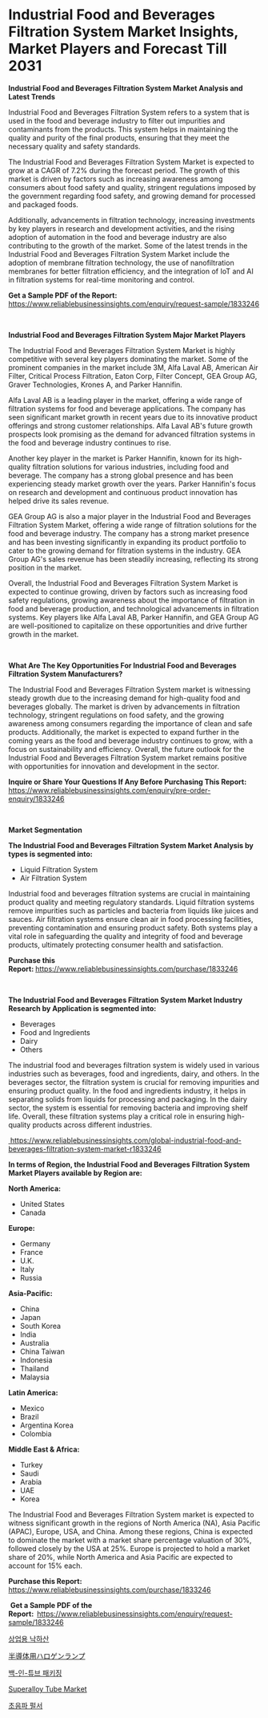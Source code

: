 <p><h1>Industrial Food and Beverages Filtration System Market Insights, Market Players and Forecast Till 2031</h1></p><p><strong>Industrial Food and Beverages Filtration System Market Analysis and Latest Trends</strong></p>
<p><p>Industrial Food and Beverages Filtration System refers to a system that is used in the food and beverage industry to filter out impurities and contaminants from the products. This system helps in maintaining the quality and purity of the final products, ensuring that they meet the necessary quality and safety standards.</p><p>The Industrial Food and Beverages Filtration System Market is expected to grow at a CAGR of 7.2% during the forecast period. The growth of this market is driven by factors such as increasing awareness among consumers about food safety and quality, stringent regulations imposed by the government regarding food safety, and growing demand for processed and packaged foods.</p><p>Additionally, advancements in filtration technology, increasing investments by key players in research and development activities, and the rising adoption of automation in the food and beverage industry are also contributing to the growth of the market. Some of the latest trends in the Industrial Food and Beverages Filtration System Market include the adoption of membrane filtration technology, the use of nanofiltration membranes for better filtration efficiency, and the integration of IoT and AI in filtration systems for real-time monitoring and control.</p></p>
<p><strong>Get a Sample PDF of the Report:&nbsp;</strong> <a href="https://www.reliablebusinessinsights.com/enquiry/request-sample/1833246">https://www.reliablebusinessinsights.com/enquiry/request-sample/1833246</a></p>
<p>&nbsp;</p>
<p><strong>Industrial Food and Beverages Filtration System Major Market Players</strong></p>
<p><p>The Industrial Food and Beverages Filtration System Market is highly competitive with several key players dominating the market. Some of the prominent companies in the market include 3M, Alfa Laval AB, American Air Filter, Critical Process Filtration, Eaton Corp, Filter Concept, GEA Group AG, Graver Technologies, Krones A, and Parker Hannifin.</p><p>Alfa Laval AB is a leading player in the market, offering a wide range of filtration systems for food and beverage applications. The company has seen significant market growth in recent years due to its innovative product offerings and strong customer relationships. Alfa Laval AB's future growth prospects look promising as the demand for advanced filtration systems in the food and beverage industry continues to rise.</p><p>Another key player in the market is Parker Hannifin, known for its high-quality filtration solutions for various industries, including food and beverage. The company has a strong global presence and has been experiencing steady market growth over the years. Parker Hannifin's focus on research and development and continuous product innovation has helped drive its sales revenue.</p><p>GEA Group AG is also a major player in the Industrial Food and Beverages Filtration System Market, offering a wide range of filtration solutions for the food and beverage industry. The company has a strong market presence and has been investing significantly in expanding its product portfolio to cater to the growing demand for filtration systems in the industry. GEA Group AG's sales revenue has been steadily increasing, reflecting its strong position in the market.</p><p>Overall, the Industrial Food and Beverages Filtration System Market is expected to continue growing, driven by factors such as increasing food safety regulations, growing awareness about the importance of filtration in food and beverage production, and technological advancements in filtration systems. Key players like Alfa Laval AB, Parker Hannifin, and GEA Group AG are well-positioned to capitalize on these opportunities and drive further growth in the market.</p></p>
<p>&nbsp;</p>
<p><strong>What Are The Key Opportunities For Industrial Food and Beverages Filtration System Manufacturers?</strong></p>
<p><p>The Industrial Food and Beverages Filtration System market is witnessing steady growth due to the increasing demand for high-quality food and beverages globally. The market is driven by advancements in filtration technology, stringent regulations on food safety, and the growing awareness among consumers regarding the importance of clean and safe products. Additionally, the market is expected to expand further in the coming years as the food and beverage industry continues to grow, with a focus on sustainability and efficiency. Overall, the future outlook for the Industrial Food and Beverages Filtration System market remains positive with opportunities for innovation and development in the sector.</p></p>
<p><strong>Inquire or Share Your Questions If Any Before Purchasing This Report:</strong> <a href="https://www.reliablebusinessinsights.com/enquiry/pre-order-enquiry/1833246">https://www.reliablebusinessinsights.com/enquiry/pre-order-enquiry/1833246</a></p>
<p>&nbsp;</p>
<p><strong>Market Segmentation</strong></p>
<p><strong>The Industrial Food and Beverages Filtration System Market Analysis by types is segmented into:</strong></p>
<p><ul><li>Liquid Filtration System</li><li>Air Filtration System</li></ul></p>
<p><p>Industrial food and beverages filtration systems are crucial in maintaining product quality and meeting regulatory standards. Liquid filtration systems remove impurities such as particles and bacteria from liquids like juices and sauces. Air filtration systems ensure clean air in food processing facilities, preventing contamination and ensuring product safety. Both systems play a vital role in safeguarding the quality and integrity of food and beverage products, ultimately protecting consumer health and satisfaction.</p></p>
<p><strong>Purchase this Report:&nbsp;</strong><a href="https://www.reliablebusinessinsights.com/purchase/1833246">https://www.reliablebusinessinsights.com/purchase/1833246</a></p>
<p>&nbsp;</p>
<p><strong>The Industrial Food and Beverages Filtration System Market Industry Research by Application is segmented into:</strong></p>
<p><ul><li>Beverages</li><li>Food and Ingredients</li><li>Dairy</li><li>Others</li></ul></p>
<p><p>The industrial food and beverages filtration system is widely used in various industries such as beverages, food and ingredients, dairy, and others. In the beverages sector, the filtration system is crucial for removing impurities and ensuring product quality. In the food and ingredients industry, it helps in separating solids from liquids for processing and packaging. In the dairy sector, the system is essential for removing bacteria and improving shelf life. Overall, these filtration systems play a critical role in ensuring high-quality products across different industries.</p></p>
<p><a href="https://www.reliablebusinessinsights.com/global-industrial-food-and-beverages-filtration-system-market-r1833246">&nbsp;https://www.reliablebusinessinsights.com/global-industrial-food-and-beverages-filtration-system-market-r1833246</a></p>
<p><strong>In terms of Region, the Industrial Food and Beverages Filtration System Market Players available by Region are:</strong></p>
<p>
    <p> <strong> North America: </strong>
        <ul>
            <li>United States</li>
            <li>Canada</li>
        </ul>
        </p> 
    <p> <strong> Europe: </strong>
        <ul>
            <li>Germany</li>
            <li>France</li>
            <li>U.K.</li>
            <li>Italy</li>
            <li>Russia</li>
        </ul>
        </p> 
    <p> <strong> Asia-Pacific: </strong>
        <ul>
            <li>China</li>
            <li>Japan</li>
            <li>South Korea</li>
            <li>India</li>
            <li>Australia</li>
            <li>China Taiwan</li>
            <li>Indonesia</li>
            <li>Thailand</li>
            <li>Malaysia</li>
        </ul>
        </p> 
    <p> <strong> Latin America: </strong>
        <ul>
            <li>Mexico</li>
            <li>Brazil</li>
            <li>Argentina Korea</li>
            <li>Colombia</li>
        </ul>
        </p> 
    <p> <strong> Middle East & Africa: </strong>
        <ul>
            <li>Turkey</li>
            <li>Saudi</li>
            <li>Arabia</li>
            <li>UAE</li>
            <li>Korea</li>
        </ul>
    </p>
    </p>
<p><p>The Industrial Food and Beverages Filtration System market is expected to witness significant growth in the regions of North America (NA), Asia Pacific (APAC), Europe, USA, and China. Among these regions, China is expected to dominate the market with a market share percentage valuation of 30%, followed closely by the USA at 25%. Europe is projected to hold a market share of 20%, while North America and Asia Pacific are expected to account for 15% each.</p></p>
<p><strong>Purchase this Report: </strong><a href="https://www.reliablebusinessinsights.com/purchase/1833246">https://www.reliablebusinessinsights.com/purchase/1833246</a></p>
<p>&nbsp;<strong>Get a Sample PDF of the Report:&nbsp;&nbsp;</strong><a href="https://www.reliablebusinessinsights.com/enquiry/request-sample/1833246">https://www.reliablebusinessinsights.com/enquiry/request-sample/1833246</a></p>
<p><strong></strong></p>
<p><p><a href="https://github.com/LoganRew1964/Market-Research-Report-List-1/blob/main/4190446128409.md">상업용 낙하산</a></p><p><a href="https://github.com/BoydYundt1/Market-Research-Report-List-2/blob/main/7428517122520.md">半導体用ハロゲンランプ</a></p><p><a href="https://github.com/akzkkws047661437/Market-Research-Report-List-3/blob/main/5793498128410.md">백-인-튜브 패키징</a></p><p><a href="https://www.linkedin.com/pulse/future-trends-global-superalloy-tube-market-insights-analysis-r1utc">Superalloy Tube Market</a></p><p><a href="https://medium.com/@costelcaramitru2022/%EC%B4%88%EC%9D%8C%ED%8C%8C-%EB%B0%9C%EC%83%9D%EA%B8%B0-%EC%8B%9C%EC%9E%A5-2031%EB%85%84%EA%B9%8C%EC%A7%80-%EC%84%B1%EA%B3%B5%EC%A0%81%EC%9D%B8-%EB%B9%84%EC%A6%88%EB%8B%88%EC%8A%A4-%EC%A0%84%EB%9E%B5%EC%9D%98-%ED%95%B5%EC%8B%AC-ea5e9f2cd620">초음파 펄서</a></p></p>